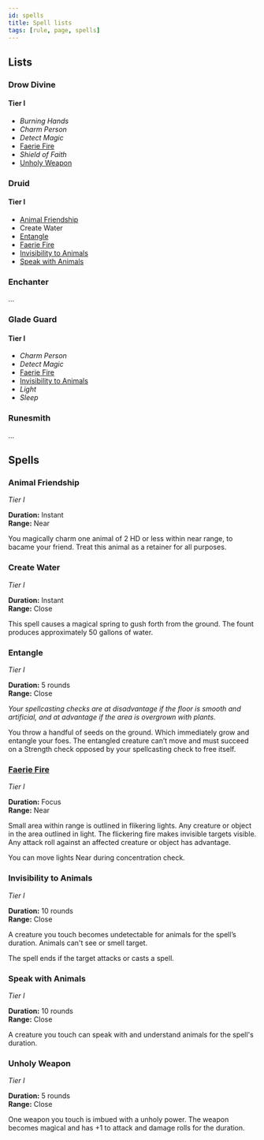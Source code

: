 ```yaml
---
id: spells
title: Spell lists
tags: [rule, page, spells]
---
```


## Lists

### Drow Divine

#### Tier I

- *Burning Hands*
- *Charm Person*
- *Detect Magic*
- [Faerie Fire](#faerie-fire)
- *Shield of Faith*
- [Unholy Weapon](#unholy-weapon)

### Druid

#### Tier I

- [Animal Friendship](#animal-friendship)
- Create Water
- [Entangle](#entangle)
- [Faerie Fire](#faerie-fire)
- [Invisibility to Animals](#invisibility-to-animals)
- [Speak with Animals](#speak-with-animals)

### Enchanter

...

### Glade Guard

#### Tier I

- *Charm Person*
- *Detect Magic*
- [Faerie Fire](#faerie-fire)
- [Invisibility to Animals](#invisibility-to-animals)
- *Light*
- *Sleep*

### Runesmith

...

## Spells

### Animal Friendship

*Tier I*  

**Duration:** Instant  
**Range:** Near  

You magically charm one animal of 2 HD or less within near range, to bacame your friend. Treat this animal as a retainer for all purposes.

### Create Water

*Tier I*  

**Duration:** Instant  
**Range:** Close  

This spell causes a magical spring to gush forth from the ground. The fount produces approximately 50 gallons of water.

### Entangle

*Tier I*  

**Duration:** 5 rounds  
**Range:** Close  

*Your spellcasting checks are at disadvantage if the floor is smooth and artificial, and at advantage if the area is overgrown with plants.*

You throw a handful of seeds on the ground. Which immediately grow and entangle your foes. The entangled creature can’t move and must succeed on a Strength check opposed by your spellcasting check to free itself.

### [Faerie Fire](#faerie-fire)

*Tier I*  

**Duration:** Focus  
**Range:** Near  

Small area within range is outlined in flikering lights. Any creature or object in the area outlined in light. The flickering
fire makes invisible targets visible. Any attack roll against an affected creature or object has advantage.

You can move lights Near during concentration check.

### Invisibility to Animals

*Tier I*  

**Duration:** 10 rounds  
**Range:** Close  

A creature you touch becomes undetectable for animals for the spell’s duration. Animals can't see or smell target.

The spell ends if the target attacks or casts a spell.

### Speak with Animals

*Tier I*

**Duration:** 10 rounds  
**Range:** Close  

A creature you touch can speak with and understand animals for the spell's duration.

### Unholy Weapon

*Tier I*

**Duration:** 5 rounds  
**Range:** Close  

One weapon you touch is imbued with a unholy power. The weapon becomes magical and has +1 to attack and damage rolls for the duration.
